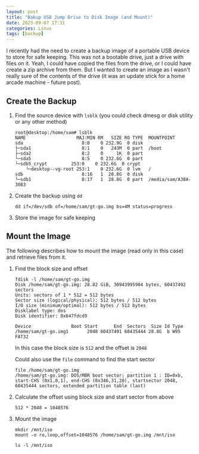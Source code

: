 ```yaml
---
layout: post
title: "Bakup USB Jump Drive to Disk Image (and Mount)"
date: 2023-09-07 17:31
categories: Linux
tags: [backup]
---
```


I recently had the need to create a backup image of a portable USB device to store for safe keeping. This was not a bootable drive, just a drive with files on it. Yeah, I could have copied the files from the drive, or I could have create a zip archive from them. But I wanted to create an image as I wasn't really sure of the contents of the drive (it was an update stick for a home arcade machine - future post).

## Create the Backup

1. Find the source device with `lsblk` (you could check dmesg or disk utility or any other method)

    ```console
    root@desktop:/home/sam# lsblk
    NAME                   MAJ:MIN RM   SIZE RO TYPE  MOUNTPOINT
    sda                      8:0    0 232.9G  0 disk  
    ├─sda1                   8:1    0   243M  0 part  /boot
    ├─sda2                   8:2    0     1K  0 part  
    └─sda5                   8:5    0 232.6G  0 part  
    └─sdb5_crypt         253:0    0 232.6G  0 crypt 
        └─desktop--vg-root 253:1    0 232.6G  0 lvm   /
    sdb                      8:16   1  28.8G  0 disk  
    └─sdb1                   8:17   1  28.8G  0 part  /media/sam/A38A-3083
    ```

1. Create the backup using `dd`

    ```console
    dd if=/dev/sdb of=/home/sam/gt-go.img bs=4M status=progress
    ```

1. Store the image for safe keeping


## Mount the Image

The following describes how to mount the image (read only in this case) and retrieve files from it.

1. Find the block size and offset

    ```console
    fdisk -l /home/sam/gt-go.img 
    Disk /home/sam/gt-go.img: 28.82 GiB, 30943995904 bytes, 60437492 sectors
    Units: sectors of 1 * 512 = 512 bytes
    Sector size (logical/physical): 512 bytes / 512 bytes
    I/O size (minimum/optimal): 512 bytes / 512 bytes
    Disklabel type: dos
    Disk identifier: 0x647fdcd9

    Device               Boot Start      End  Sectors  Size Id Type
    /home/sam/gt-go.img1       2048 60437491 60435444 28.8G  b W95 FAT32
    ```

    In this case the block size is `512` and the offset is `2048`

    Could also use the `file` command to find the start sector

    ```console
    file /home/sam/gt-go.img 
    /home/sam/gt-go.img: DOS/MBR boot sector; partition 1 : ID=0xb, start-CHS (0x1,0,1), end-CHS (0x346,31,20), startsector 2048, 60435444 sectors, extended partition table (last)
    ```

1. Calculate the offset using block size and start sector from above

    ```console
    512 * 2048 = 1048576
    ```

1. Mount the image

    ```console
    mkdir /mnt/iso
    mount -o ro,loop,offset=1048576 /home/sam/gt-go.img /mnt/iso

    ls -l /mnt/iso
    ```
